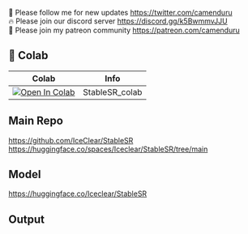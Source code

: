 🐣 Please follow me for new updates https://twitter.com/camenduru <br />
🔥 Please join our discord server https://discord.gg/k5BwmmvJJU <br />
🥳 Please join my patreon community https://patreon.com/camenduru <br />

## 🦒 Colab

| Colab | Info
| --- | --- |
[![Open In Colab](https://colab.research.google.com/assets/colab-badge.svg)](https://colab.research.google.com/github/camenduru/StableSR-colab/blob/main/StableSR_colab.ipynb) | StableSR_colab

## Main Repo
https://github.com/IceClear/StableSR
https://huggingface.co/spaces/Iceclear/StableSR/tree/main

## Model
https://huggingface.co/Iceclear/StableSR

## Output

